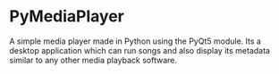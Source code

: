 # PyMediaPlayer
A simple media player made in Python using the PyQt5 module. Its a desktop application which can run songs and also display its metadata similar to any other media playback software.

